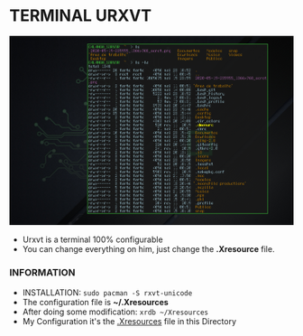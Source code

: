 # TERMINAL URXVT

<img src="../images/urxvt.png">

* Urxvt is a terminal 100% configurable
* You can change everything on him, just change the **.Xresource** file.

### INFORMATION

* INSTALLATION: `sudo pacman -S rxvt-unicode`
* The configuration file is **~/.Xresources**
* After doing some modification: `xrdb ~/Xresources`
* My Configuration it's the [.Xresources](.Xresources) file in this Directory
